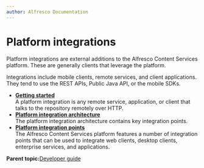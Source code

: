 ```yaml
---
author: Alfresco Documentation
---
```


# Platform integrations

Platform integrations are external additions to the Alfresco Content Services platform. These are generally clients that leverage the platform.

Integrations include mobile clients, remote services, and client applications. They tend to use the REST APIs, Public Java API, or the mobile SDKs.

-   **[Getting started](../concepts/dev-platform-integrations-getting-started.md)**  
A platform integration is any remote service, application, or client that talks to the repository remotely over HTTP.
-   **[Platform integration architecture](../concepts/dev-platform-integration-arch.md)**  
The platform integration architecture contains key integration points.
-   **[Platform integration points](../concepts/dev-platform-integration-points.md)**  
The Alfresco Content Services platform features a number of integration points that can be used to integrate web clients, desktop clients, enterprise services, and applications.

**Parent topic:**[Developer guide](../concepts/dev-for-developers.md)

